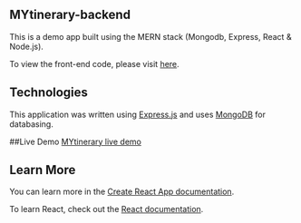 ## MYtinerary-backend

This is a demo app built using the MERN stack (Mongodb, Express, React & Node.js). 

To view the front-end code, please visit [here](https://github.com/mjbryan10/MYtinerary).

## Technologies

This application was written using [Express.js](https://expressjs.com/) and uses [MongoDB](https://www.mongodb.com/) for databasing. 

##Live Demo
[MYtinerary live demo](https://mjbryan10.github.io/MYtinerary/#/)

## Learn More

You can learn more in the [Create React App documentation](https://facebook.github.io/create-react-app/docs/getting-started).

To learn React, check out the [React documentation](https://reactjs.org/).

